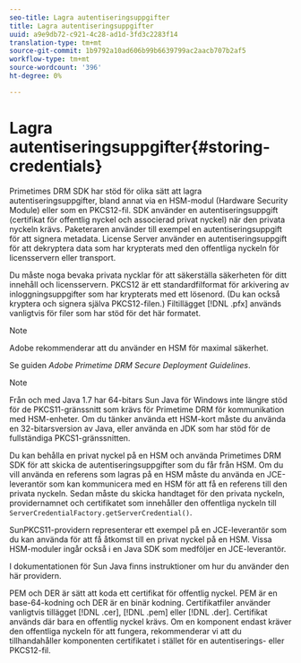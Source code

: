 ```yaml
---
seo-title: Lagra autentiseringsuppgifter
title: Lagra autentiseringsuppgifter
uuid: a9e9db72-c921-4c28-ad1d-3fd3c2283f14
translation-type: tm+mt
source-git-commit: 1b9792a10ad606b99b6639799ac2aacb707b2af5
workflow-type: tm+mt
source-wordcount: '396'
ht-degree: 0%

---
```



# Lagra autentiseringsuppgifter{#storing-credentials}

Primetimes DRM SDK har stöd för olika sätt att lagra autentiseringsuppgifter, bland annat via en HSM-modul (Hardware Security Module) eller som en PKCS12-fil. SDK använder en autentiseringsuppgift (certifikat för offentlig nyckel och associerad privat nyckel) när den privata nyckeln krävs. Paketeraren använder till exempel en autentiseringsuppgift för att signera metadata. License Server använder en autentiseringsuppgift för att dekryptera data som har krypterats med den offentliga nyckeln för licensservern eller transport.

Du måste noga bevaka privata nycklar för att säkerställa säkerheten för ditt innehåll och licensservern. PKCS12 är ett standardfilformat för arkivering av inloggningsuppgifter som har krypterats med ett lösenord. (Du kan också kryptera och signera själva PKCS12-filen.) Filtillägget [!DNL .pfx] används vanligtvis för filer som har stöd för det här formatet.

>[!NOTE]
>
>Adobe rekommenderar att du använder en HSM för maximal säkerhet.
>
>Se guiden *Adobe Primetime DRM Secure Deployment Guidelines*.

>[!NOTE]
>
>Från och med Java 1.7 har 64-bitars Sun Java för Windows inte längre stöd för de PKCS11-gränssnitt som krävs för Primetime DRM för kommunikation med HSM-enheter. Om du tänker använda ett HSM-kort måste du använda en 32-bitarsversion av Java, eller använda en JDK som har stöd för de fullständiga PKCS1-gränssnitten.

Du kan behålla en privat nyckel på en HSM och använda Primetimes DRM SDK för att skicka de autentiseringsuppgifter som du får från HSM. Om du vill använda en referens som lagras på en HSM måste du använda en JCE-leverantör som kan kommunicera med en HSM för att få en referens till den privata nyckeln. Sedan måste du skicka handtaget för den privata nyckeln, providernamnet och certifikatet som innehåller den offentliga nyckeln till `ServerCredentialFactory.getServerCredential()`.

SunPKCS11-providern representerar ett exempel på en JCE-leverantör som du kan använda för att få åtkomst till en privat nyckel på en HSM. Vissa HSM-moduler ingår också i en Java SDK som medföljer en JCE-leverantör.

I dokumentationen för Sun Java finns instruktioner om hur du använder den här providern.

PEM och DER är sätt att koda ett certifikat för offentlig nyckel. PEM är en base-64-kodning och DER är en binär kodning. Certifikatfiler använder vanligtvis tillägget [!DNL .cer], [!DNL .pem] eller [!DNL .der]. Certifikat används där bara en offentlig nyckel krävs. Om en komponent endast kräver den offentliga nyckeln för att fungera, rekommenderar vi att du tillhandahåller komponenten certifikatet i stället för en autentiserings- eller PKCS12-fil.
